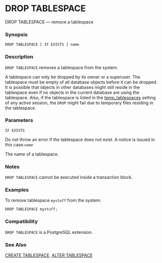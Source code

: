 # DROP TABLESPACE

DROP TABLESPACE — remove a tablespace

### Synopsis

```text
DROP TABLESPACE [ IF EXISTS ] name
```

### Description

`DROP TABLESPACE` removes a tablespace from the system.

A tablespace can only be dropped by its owner or a superuser. The tablespace must be empty of all database objects before it can be dropped. It is possible that objects in other databases might still reside in the tablespace even if no objects in the current database are using the tablespace. Also, if the tablespace is listed in the [temp\_tablespaces](https://www.postgresql.org/docs/10/static/runtime-config-client.html#GUC-TEMP-TABLESPACES) setting of any active session, the `DROP` might fail due to temporary files residing in the tablespace.

### Parameters

`IF EXISTS`

Do not throw an error if the tablespace does not exist. A notice is issued in this case._`name`_

The name of a tablespace.

### Notes

`DROP TABLESPACE` cannot be executed inside a transaction block.

### Examples

To remove tablespace `mystuff` from the system:

```text
DROP TABLESPACE mystuff;
```

### Compatibility

`DROP TABLESPACE` is a PostgreSQL extension.

### See Also

[CREATE TABLESPACE](create-tablespace.md), [ALTER TABLESPACE](alter-tablespace.md)


